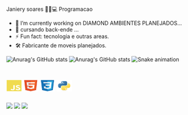 Janiery soares 💎📱💻 Programacao


- 🔭 I’m currently working on DIAMOND AMBIENTES PLANEJADOS...
- 🌱 cursando back-ende ...
- ⚡ Fun fact: tecnologia e outras areas.
- 🛠 Fabricante de moveis planejados.

 ![Anurag's GitHub stats](https://github-readme-stats.vercel.app/api?username=janiery-soares&show_icons=true&theme=dark)
![Anurag's GitHub stats](https://github-readme-stats.vercel.app/api/top-langs/?username=janiery-soares&layout-compact&langs_count16&theme=dark)
![Snake animation](https://github.com/rafaballerini2/rafaballerini2/blob/output/github-contribution-grid-snake.svg)

##

<div style="exibição: inline_block"><br>
  <img align="center" alt="janiery-soares-Js" height="30" width="40" src="https://raw.githubusercontent.com/devicons/devicon/master/icons/javascript/javascript-plain.svg">
  <img align="center" alt="janiery-soares-HTML" height="30" width="40" src="https://raw.githubusercontent.com/devicons/devicon/master/icons/html5/html5-original.svg">
  <img align="center" alt="janiery-soares-CSS" height="30" width="40" src="https://raw.githubusercontent.com/devicons/devicon/master/icons/css3/css3-original.svg">
  <img align="center" alt="janiery-soares-Python" height="30" width="40" src="https://raw.githubusercontent.com/devicons/devicon/master/icons/python/python-original.svg">
</div>
  
  ##
 
<div> 
  
  <a href="https://instagram.com/janierysoares" target="_blank"><img src="https://img.shields.io/badge/-Instagram-%23E4405F?style=for-the-badge&logo=instagram&logoColor=white" target="_blank"></a >
  <a href = "mailto:janierysoares19@gmail.com"><img src="https://img.shields.io/badge/-Gmail-%23333?style=for-the-badge&logo=gmail&logoColor=white" target="_blank"></a >
  <a href="www.facebook.com/janiery.soares.7" target="_blank"><img src="https://img.shields.io/badge/-facebook-%230077B5?style=for-the-badge&logo=facebook&logoColor=white" target="_blank"></a> 
  
</Div>

  
